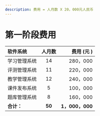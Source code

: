 ```yaml
---
description: 费用 = 人月数 X 20，000元人民币
---
```


# 第一阶段费用

| **软件系统** | **人月数** | **费用 \(元 \)** |
| :--- | :---: | ---: |
| 学习管理系统 | 14 | 280，000 |
| 评测管理系统 | 11 | 220，000 |
| 教学管理系统 | 12 | 240，000 |
| 课件发布系统 | 5 | 100，000 |
| 题库管理系统 | 8 | 160，000 |
| **合计：** | **50** | **1，000，000** |



